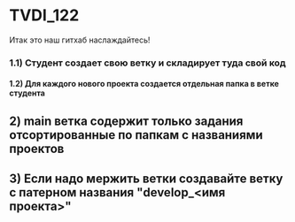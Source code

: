 # TVDI_122
Итак это наш гитхаб наслаждайтесь!

### 1.1) Студент создает свою ветку и складирует туда свой код
#### 1.2) Для каждого нового проекта создается отдельная папка в ветке студента
## 2) **main** ветка содержит только задания отсортированные по папкам с названиями проектов
## 3) Если надо мержить ветки создавайте ветку с патерном названия "develop_<имя проекта>"
